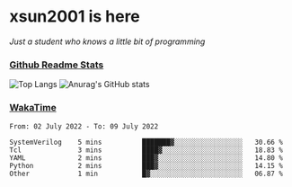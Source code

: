 # xsun2001 is here

*Just a student who knows a little bit of programming*

### [Github Readme Stats](https://github.com/anuraghazra/github-readme-stats)

![Top Langs](https://github-readme-stats.vercel.app/api/top-langs/?username=xsun2001&layout=compact&theme=radical) ![Anurag's GitHub stats](https://github-readme-stats.vercel.app/api?username=xsun2001&show_icons=true&theme=radical)

### [WakaTime](https://wakatime.com)

<!--START_SECTION:waka-->

```text
From: 02 July 2022 - To: 09 July 2022

SystemVerilog    5 mins          ███████▓░░░░░░░░░░░░░░░░░   30.66 %
Tcl              3 mins          ████▓░░░░░░░░░░░░░░░░░░░░   18.83 %
YAML             2 mins          ███▓░░░░░░░░░░░░░░░░░░░░░   14.80 %
Python           2 mins          ███▓░░░░░░░░░░░░░░░░░░░░░   14.15 %
Other            1 min           █▓░░░░░░░░░░░░░░░░░░░░░░░   06.87 %
```

<!--END_SECTION:waka-->
